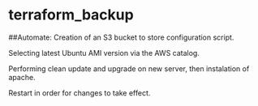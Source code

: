 # terraform_backup

##Automate:
  Creation of an S3 bucket to store configuration script.

  Selecting latest Ubuntu AMI version via the AWS catalog. 

  Performing clean update and upgrade on new server, then instalation of apache.

  Restart in order for changes to take effect.
